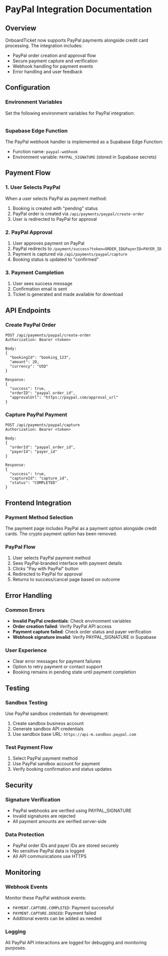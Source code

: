 # PayPal Integration Documentation

## Overview
OnboardTicket now supports PayPal payments alongside credit card processing. The integration includes:

- PayPal order creation and approval flow
- Secure payment capture and verification
- Webhook handling for payment events
- Error handling and user feedback

## Configuration

### Environment Variables
Set the following environment variables for PayPal integration:

```bash

```

### Supabase Edge Function
The PayPal webhook handler is implemented as a Supabase Edge Function:
- Function name: `paypal-webhook`
- Environment variable: `PAYPAL_SIGNATURE` (stored in Supabase secrets)

## Payment Flow

### 1. User Selects PayPal
When a user selects PayPal as payment method:
1. Booking is created with "pending" status
2. PayPal order is created via `/api/payments/paypal/create-order`
3. User is redirected to PayPal for approval

### 2. PayPal Approval
1. User approves payment on PayPal
2. PayPal redirects to `/payment/success?token=ORDER_ID&PayerID=PAYER_ID`
3. Payment is captured via `/api/payments/paypal/capture`
4. Booking status is updated to "confirmed"

### 3. Payment Completion
1. User sees success message
2. Confirmation email is sent
3. Ticket is generated and made available for download

## API Endpoints

### Create PayPal Order
```
POST /api/payments/paypal/create-order
Authorization: Bearer <token>

Body:
{
  "bookingId": "booking_123",
  "amount": 20,
  "currency": "USD"
}

Response:
{
  "success": true,
  "orderID": "paypal_order_id",
  "approvalUrl": "https://paypal.com/approval_url"
}
```

### Capture PayPal Payment
```
POST /api/payments/paypal/capture
Authorization: Bearer <token>

Body:
{
  "orderId": "paypal_order_id",
  "payerId": "payer_id"
}

Response:
{
  "success": true,
  "captureId": "capture_id",
  "status": "COMPLETED"
}
```

## Frontend Integration

### Payment Method Selection
The payment page includes PayPal as a payment option alongside credit cards. The crypto payment option has been removed.

### PayPal Flow
1. User selects PayPal payment method
2. Sees PayPal-branded interface with payment details
3. Clicks "Pay with PayPal" button
4. Redirected to PayPal for approval
5. Returns to success/cancel page based on outcome

## Error Handling

### Common Errors
- **Invalid PayPal credentials**: Check environment variables
- **Order creation failed**: Verify PayPal API access
- **Payment capture failed**: Check order status and payer verification
- **Webhook signature invalid**: Verify PAYPAL_SIGNATURE in Supabase

### User Experience
- Clear error messages for payment failures
- Option to retry payment or contact support
- Booking remains in pending state until payment completion

## Testing

### Sandbox Testing
Use PayPal sandbox credentials for development:
1. Create sandbox business account
2. Generate sandbox API credentials
3. Use sandbox base URL: `https://api-m.sandbox.paypal.com`

### Test Payment Flow
1. Select PayPal payment method
2. Use PayPal sandbox account for payment
3. Verify booking confirmation and status updates

## Security

### Signature Verification
- PayPal webhooks are verified using PAYPAL_SIGNATURE
- Invalid signatures are rejected
- All payment amounts are verified server-side

### Data Protection
- PayPal order IDs and payer IDs are stored securely
- No sensitive PayPal data is logged
- All API communications use HTTPS

## Monitoring

### Webhook Events
Monitor these PayPal webhook events:
- `PAYMENT.CAPTURE.COMPLETED`: Payment successful
- `PAYMENT.CAPTURE.DENIED`: Payment failed
- Additional events can be added as needed

### Logging
All PayPal API interactions are logged for debugging and monitoring purposes.

